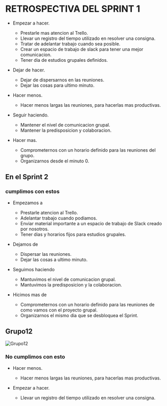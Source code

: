 # RETROSPECTIVA DEL SPRINT 1

* Empezar a hacer.
    * Prestarle mas atencion al Trello.
    * Llevar un registro del tiempo utilizado en resolver una consigna.
    * Tratar de adelantar trabajo cuando sea posible.
    * Crear un espacio de trabajo de slack para tener una mejor comunicacion.
    * Tener dia de estudios grupales definidos.

* Dejar de hacer.
    * Dejar de dispersarnos en las reuniones.
    * Dejar las cosas para ultimo minuto.

* Hacer menos.
    * Hacer menos largas las reuniones, para hacerlas mas productivas.

* Seguir haciendo.
    * Mantener el nivel de comunicacion grupal.
    * Mantener la predisposicion y colaboracion.

* Hacer mas.
    * Comprometernos con un horario definido para las reuniones del grupo.
    * Organizarnos desde el minuto 0.

## En el Sprint 2 
### cumplimos con estos

* Empezamos a 
    * Prestarle atencion al Trello.
    * Adelantar trabajo cuando podiamos.
    * Enviar material importante a un espacio de trabajo de Slack creado por nosotros.
    * Tener dias y horarios fijos para estudios grupales.

* Dejamos de
    * Dispersar las reuniones.
    * Dejar las cosas a ultimo minuto.

* Seguimos haciendo
    * Mantuvimos el nivel de comunicacion grupal.
    * Mantuvimos la predisposicion y la colaboracion.

* Hicimos mas de 
    * Comprometernos con un horario definido para las reuniones de como vamos con el proyecto grupal.
    * Organizarnos el mismo dia que se desbloquea el Sprint.

## Grupo12
![Grupo12](/public/img/Grupo12.gif)

### No cumplimos con esto

* Hacer menos.
    * Hacer menos largas las reuniones, para hacerlas mas productivas.

* Empezar a hacer.
    * Llevar un registro del tiempo utilizado en resolver una consigna.
